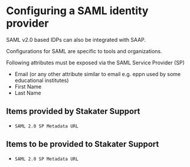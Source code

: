 # Configuring a SAML identity provider

SAML v2.0 based IDPs can also be integrated with SAAP.

Configurations for SAML are specific to tools and organizations.

Following attributes must be exposed via the SAML Service Provider (SP)

- Email  (or any other attribute similar to email e.g. eppn used by some educational institutes)
- First Name
- Last Name

## Items provided by Stakater Support

- `SAML 2.0 SP Metadata URL`

## Items to be provided to Stakater Support

- `SAML 2.0 SP Metadata URL`
